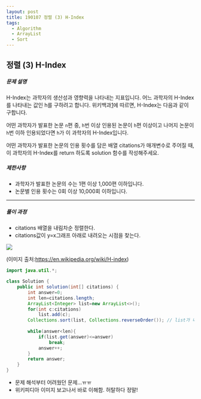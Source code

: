 ```yaml
---
layout: post
title: 190107 정렬 (3) H-Index
tags:
  - Algorithm
  - ArrayList
  - Sort
---
```

## 정렬 (3) H-Index

##### 문제 설명

H-Index는 과학자의 생산성과 영향력을 나타내는 지표입니다. 어느 과학자의 H-Index를 나타내는 값인 h를 구하려고 합니다. 위키백과[1](https://programmers.co.kr/learn/courses/30/lessons/42747?language=java#fn1)에 따르면, H-Index는 다음과 같이 구합니다.

어떤 과학자가 발표한 논문 `n`편 중, `h`번 이상 인용된 논문이 `h`편 이상이고 나머지 논문이 `h`번 이하 인용되었다면 `h`가 이 과학자의 H-Index입니다.

어떤 과학자가 발표한 논문의 인용 횟수를 담은 배열 citations가 매개변수로 주어질 때, 이 과학자의 H-Index를 return 하도록 solution 함수를 작성해주세요.

##### 제한사항

- 과학자가 발표한 논문의 수는 1편 이상 1,000편 이하입니다.
- 논문별 인용 횟수는 0회 이상 10,000회 이하입니다.



------

##### 풀이 과정

- citations 배열을 내림차순 정렬한다.
- citations값이 y=x그래프 아래로 내려오는 시점을 찾는다.

<img src="https://upload.wikimedia.org/wikipedia/commons/thumb/d/da/H-index-en.svg/300px-H-index-en.svg.png">

(이미지 출처:https://en.wikipedia.org/wiki/H-index)

```java
import java.util.*;

class Solution {
    public int solution(int[] citations) {
        int answer=0;
        int len=citations.length;
        ArrayList<Integer> list=new ArrayList<>();
        for(int c:citations)
            list.add(c);
        Collections.sort(list, Collections.reverseOrder()); // list가 내림차순 구현이 더 쉬워서 list 사용함
        
        while(answer<len){
            if(list.get(answer)<=answer)
                break;
            answer++;
        }
        return answer;
    }
}
```

- 문제 해석부터 어려웠던 문제...ㅠㅠ
- 위키피디아 이미지 보고나서 바로 이해함. 허탈하다 정말!